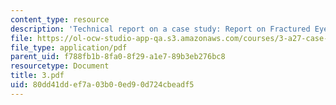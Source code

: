```yaml
---
content_type: resource
description: 'Technical report on a case study: Report on Fractured Eyebolt.'
file: https://ol-ocw-studio-app-qa.s3.amazonaws.com/courses/3-a27-case-studies-in-forensic-metallurgy-fall-2007/80dd41ddef7a03b00ed90d724cbeadf5_3.pdf
file_type: application/pdf
parent_uid: f788fb1b-8fa0-8f29-a1e7-89b3eb276bc8
resourcetype: Document
title: 3.pdf
uid: 80dd41dd-ef7a-03b0-0ed9-0d724cbeadf5
---
```

